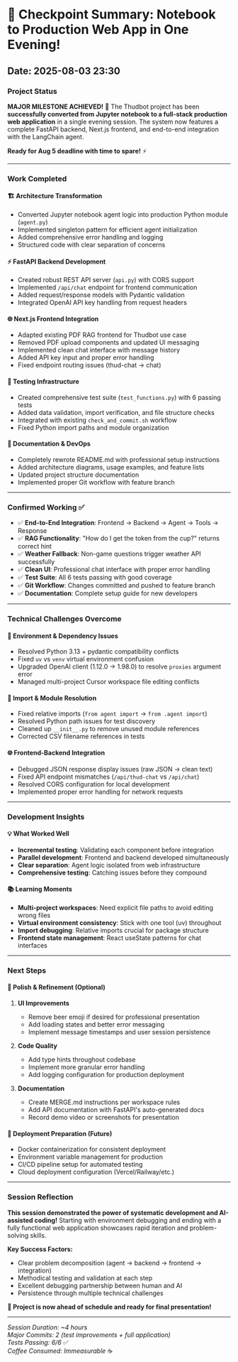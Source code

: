 # 🚀 Checkpoint Summary: Notebook to Production Web App in One Evening!

## Date: 2025-08-03 23:30

### Project Status

**MAJOR MILESTONE ACHIEVED!** 🎉 The Thudbot project has been **successfully converted from Jupyter notebook to a full-stack production web application** in a single evening session. The system now features a complete FastAPI backend, Next.js frontend, and end-to-end integration with the LangChain agent.

**Ready for Aug 5 deadline with time to spare!** ⚡

---

### Work Completed

#### 🏗️ **Architecture Transformation**
- Converted Jupyter notebook agent logic into production Python module (`agent.py`)
- Implemented singleton pattern for efficient agent initialization 
- Added comprehensive error handling and logging
- Structured code with clear separation of concerns

#### ⚡ **FastAPI Backend Development**
- Created robust REST API server (`api.py`) with CORS support
- Implemented `/api/chat` endpoint for frontend communication
- Added request/response models with Pydantic validation
- Integrated OpenAI API key handling from request headers

#### 🌐 **Next.js Frontend Integration** 
- Adapted existing PDF RAG frontend for Thudbot use case
- Removed PDF upload components and updated UI messaging
- Implemented clean chat interface with message history
- Added API key input and proper error handling
- Fixed endpoint routing issues (thud-chat → chat)

#### 🧪 **Testing Infrastructure**
- Created comprehensive test suite (`test_functions.py`) with 6 passing tests
- Added data validation, import verification, and file structure checks
- Integrated with existing `check_and_commit.sh` workflow
- Fixed Python import paths and module organization

#### 📝 **Documentation & DevOps**
- Completely rewrote README.md with professional setup instructions
- Added architecture diagrams, usage examples, and feature lists
- Updated project structure documentation
- Implemented proper Git workflow with feature branch

---

### Confirmed Working ✅

- ✅ **End-to-End Integration**: Frontend → Backend → Agent → Tools → Response
- ✅ **RAG Functionality**: "How do I get the token from the cup?" returns correct hint
- ✅ **Weather Fallback**: Non-game questions trigger weather API successfully  
- ✅ **Clean UI**: Professional chat interface with proper error handling
- ✅ **Test Suite**: All 6 tests passing with good coverage
- ✅ **Git Workflow**: Changes committed and pushed to feature branch
- ✅ **Documentation**: Complete setup guide for new developers

---

### Technical Challenges Overcome

#### 🐛 **Environment & Dependency Issues**
- Resolved Python 3.13 + pydantic compatibility conflicts
- Fixed `uv` vs `venv` virtual environment confusion  
- Upgraded OpenAI client (1.12.0 → 1.98.0) to resolve `proxies` argument error
- Managed multi-project Cursor workspace file editing conflicts

#### 🔗 **Import & Module Resolution**
- Fixed relative imports (`from agent import` → `from .agent import`)
- Resolved Python path issues for test discovery
- Cleaned up `__init__.py` to remove unused module references
- Corrected CSV filename references in tests

#### 🌐 **Frontend-Backend Integration**
- Debugged JSON response display issues (raw JSON → clean text)
- Fixed API endpoint mismatches (`/api/thud-chat` vs `/api/chat`)
- Resolved CORS configuration for local development
- Implemented proper error handling for network requests

---

### Development Insights

#### 💡 **What Worked Well**
- **Incremental testing**: Validating each component before integration
- **Parallel development**: Frontend and backend developed simultaneously  
- **Clear separation**: Agent logic isolated from web infrastructure
- **Comprehensive testing**: Catching issues before they compound

#### 📚 **Learning Moments**
- **Multi-project workspaces**: Need explicit file paths to avoid editing wrong files
- **Virtual environment consistency**: Stick with one tool (uv) throughout
- **Import debugging**: Relative imports crucial for package structure
- **Frontend state management**: React useState patterns for chat interfaces

---

### Next Steps

#### 🎨 **Polish & Refinement** (Optional)
1. **UI Improvements**
   - Remove beer emoji if desired for professional presentation
   - Add loading states and better error messaging
   - Implement message timestamps and user session persistence

2. **Code Quality**
   - Add type hints throughout codebase
   - Implement more granular error handling
   - Add logging configuration for production deployment

3. **Documentation**
   - Create MERGE.md instructions per workspace rules
   - Add API documentation with FastAPI's auto-generated docs
   - Record demo video or screenshots for presentation

#### 🚀 **Deployment Preparation** (Future)
- Docker containerization for consistent deployment
- Environment variable management for production
- CI/CD pipeline setup for automated testing
- Cloud deployment configuration (Vercel/Railway/etc.)

---

### Session Reflection

**This session demonstrated the power of systematic development and AI-assisted coding!** Starting with environment debugging and ending with a fully functional web application showcases rapid iteration and problem-solving skills.

**Key Success Factors:**
- Clear problem decomposition (agent → backend → frontend → integration)
- Methodical testing and validation at each step
- Excellent debugging partnership between human and AI
- Persistence through multiple technical challenges

**🎯 Project is now ahead of schedule and ready for final presentation!** 

---

*Session Duration: ~4 hours*  
*Major Commits: 2 (test improvements + full application)*  
*Tests Passing: 6/6* ✅  
*Coffee Consumed: Immeasurable* ☕️
